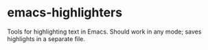 emacs-highlighters
==================

Tools for highlighting text in Emacs.  Should work in any mode; saves highlights in a separate file.